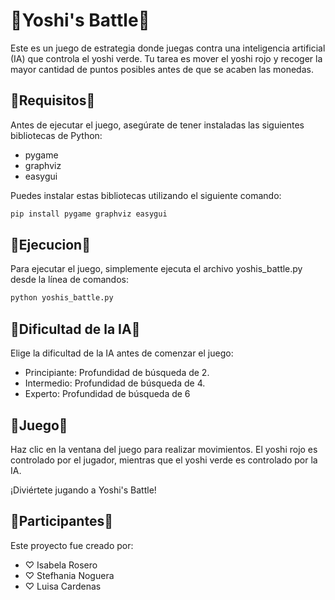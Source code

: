 # 💟Yoshi's Battle💟

Este es un juego de estrategia donde juegas contra una inteligencia artificial (IA) que controla el yoshi verde. Tu tarea es mover el yoshi rojo y recoger la mayor cantidad de puntos posibles antes de que se acaben las monedas.

## 💟Requisitos💟

Antes de ejecutar el juego, asegúrate de tener instaladas las siguientes bibliotecas de Python:

- pygame
- graphviz
- easygui

Puedes instalar estas bibliotecas utilizando el siguiente comando:

```bash
pip install pygame graphviz easygui
```

## 💟Ejecucion💟

Para ejecutar el juego, simplemente ejecuta el archivo yoshis_battle.py desde la línea de comandos:

```bash
python yoshis_battle.py
```

## 💟Dificultad de la IA💟

Elige la dificultad de la IA antes de comenzar el juego:

- Principiante: Profundidad de búsqueda de 2.
- Intermedio: Profundidad de búsqueda de 4.
- Experto: Profundidad de búsqueda de 6

## 💟Juego💟

Haz clic en la ventana del juego para realizar movimientos. El yoshi rojo es controlado por el jugador, mientras que el yoshi verde es controlado por la IA.

¡Diviértete jugando a Yoshi's Battle!

## 💟Participantes💟

Este proyecto fue creado por:

- ♡ Isabela Rosero
- ♡ Stefhania Noguera
- ♡ Luisa Cardenas


